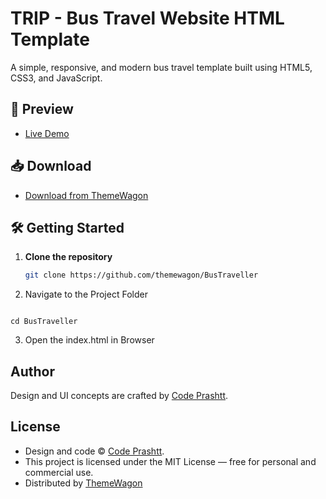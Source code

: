 # TRIP - Bus Travel Website HTML Template

A simple, responsive, and modern bus travel template built using HTML5, CSS3, and JavaScript.

## 🚀 Preview

- [Live Demo](https://themewagon.github.io/BusTraveller/)

## 📥 Download

- [Download from ThemeWagon](https://themewagon.com/themes/bustraveller/)

## 🛠 Getting Started

1. **Clone the repository**

   ```bash
   git clone https://github.com/themewagon/BusTraveller
   ```

2. Navigate to the Project Folder

```

cd BusTraveller

```

3. Open the index.html in Browser

## Author

Design and UI concepts are crafted by [Code Prashtt](https://github.com/prashtt).

## License

- Design and code © [Code Prashtt](https://github.com/prashtt).
- This project is licensed under the MIT License — free for personal and commercial use.
- Distributed by [ThemeWagon](https://themewagon.com)
